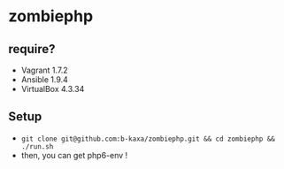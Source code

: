 # zombiephp

## require?
* Vagrant 1.7.2
* Ansible 1.9.4
* VirtualBox 4.3.34

## Setup
* `git clone git@github.com:b-kaxa/zombiephp.git && cd zombiephp && ./run.sh`
* then, you can get php6-env !
